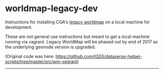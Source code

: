 # worldmap-legacy-dev

Instructions for installing CGA's [legacy worldmap](https://github.com/cga-harvard/cga-worldmap) on a local machine for development.

These are not general use instructions but meant to get a local machine running via vagrant.  Legacy WorldMap will be phased out by end of 2017 as the underlying geonode version is upgraded.

(Original code was here: https://github.com/IQSS/dataverse-helper-scripts/tree/master/src/wm-vagrant)

---

